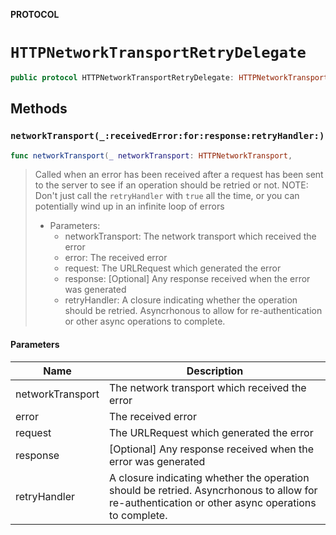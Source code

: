 **PROTOCOL**

# `HTTPNetworkTransportRetryDelegate`

```swift
public protocol HTTPNetworkTransportRetryDelegate: HTTPNetworkTransportDelegate
```

## Methods
### `networkTransport(_:receivedError:for:response:retryHandler:)`

```swift
func networkTransport(_ networkTransport: HTTPNetworkTransport,
```

> Called when an error has been received after a request has been sent to the server to see if an operation should be retried or not.
> NOTE: Don't just call the `retryHandler` with `true` all the time, or you can potentially wind up in an infinite loop of errors
>
> - Parameters:
>   - networkTransport: The network transport which received the error
>   - error: The received error
>   - request: The URLRequest which generated the error
>   - response: [Optional] Any response received when the error was generated
>   - retryHandler: A closure indicating whether the operation should be retried. Asyncrhonous to allow for re-authentication or other async operations to complete.

#### Parameters

| Name | Description |
| ---- | ----------- |
| networkTransport | The network transport which received the error |
| error | The received error |
| request | The URLRequest which generated the error |
| response | [Optional] Any response received when the error was generated |
| retryHandler | A closure indicating whether the operation should be retried. Asyncrhonous to allow for re-authentication or other async operations to complete. |